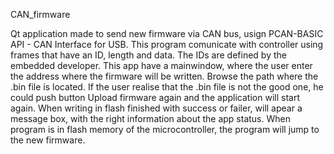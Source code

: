 CAN_firmware

Qt application made to send new firmware via CAN bus, usign PCAN-BASIC API - CAN Interface for USB. 
This program comunicate with controller using frames that have an ID, length and data. The IDs are defined by the embedded developer.
This app have a mainwindow, where the user enter the address where the firmware will be written.
Browse the path where the .bin file is located. 
If the user realise that the .bin file is not the good one,
he could push button Upload firmware again and the application will start again.
When writing in flash finished with success or failer, will apear a message box, with the right information about the app status.
When program is in flash memory of the microcontroller, the program will jump to the new firmware.
